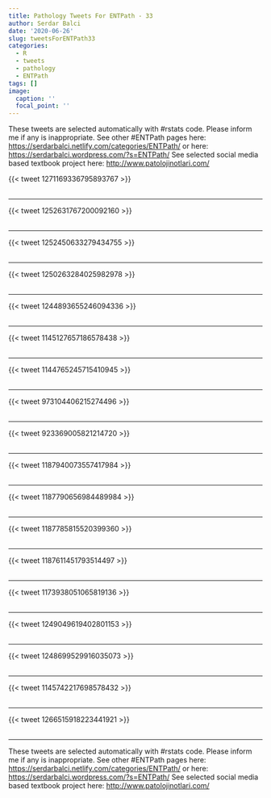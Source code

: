 ```yaml
---
title: Pathology Tweets For ENTPath - 33
author: Serdar Balci
date: '2020-06-26'
slug: tweetsForENTPath33
categories:
  - R
  - tweets
  - pathology
  - ENTPath
tags: []
image:
  caption: ''
  focal_point: ''
---
```



These tweets are selected automatically with #rstats code. Please inform me if any is inappropriate.
See other #ENTPath pages here: https://serdarbalci.netlify.com/categories/ENTPath/  or here: https://serdarbalci.wordpress.com/?s=ENTPath/ 
See selected social media based textbook project here: http://www.patolojinotlari.com/

{{< tweet 1271169336795893767 >}}
<br>
<br>
<hr>
{{< tweet 1252631767200092160 >}}
<br>
<br>
<hr>
{{< tweet 1252450633279434755 >}}
<br>
<br>
<hr>
{{< tweet 1250263284025982978 >}}
<br>
<br>
<hr>
{{< tweet 1244893655246094336 >}}
<br>
<br>
<hr>
{{< tweet 1145127657186578438 >}}
<br>
<br>
<hr>
{{< tweet 1144765245715410945 >}}
<br>
<br>
<hr>
{{< tweet 973104406215274496 >}}
<br>
<br>
<hr>
{{< tweet 923369005821214720 >}}
<br>
<br>
<hr>
{{< tweet 1187940073557417984 >}}
<br>
<br>
<hr>
{{< tweet 1187790656984489984 >}}
<br>
<br>
<hr>
{{< tweet 1187785815520399360 >}}
<br>
<br>
<hr>
{{< tweet 1187611451793514497 >}}
<br>
<br>
<hr>
{{< tweet 1173938051065819136 >}}
<br>
<br>
<hr>
{{< tweet 1249049619402801153 >}}
<br>
<br>
<hr>
{{< tweet 1248699529916035073 >}}
<br>
<br>
<hr>
{{< tweet 1145742217698578432 >}}
<br>
<br>
<hr>
{{< tweet 1266515918223441921 >}}
<br>
<br>
<hr>


These tweets are selected automatically with #rstats code. Please inform me if any is inappropriate.
See other #ENTPath pages here: https://serdarbalci.netlify.com/categories/ENTPath/  or here: https://serdarbalci.wordpress.com/?s=ENTPath/ 
See selected social media based textbook project here: http://www.patolojinotlari.com/
